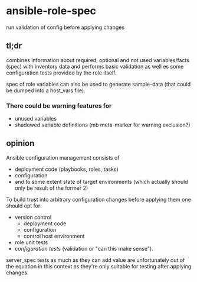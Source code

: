 # ansible-role-spec
run validation of config before applying changes


## tl;dr

combines information about required, optional and not used variables/facts (spec) with inventory data and performs basic validation as well es some configuration tests provided by the role itself.

spec of role variables can also be used to generate sample-data (that could be dumped into a host_vars file).

### There could be warning features for

* unused variables
* shadowed variable definitions (mb meta-marker for warning exclusion?)

## opinion

Ansible configuration management consists of

* deployment code (playbooks, roles, tasks)
* configuration
* and to some extent state of target environments (which actually should only be result of the former 2)

To build trust into arbitrary configuration changes before applying them one should opt for:

* version control
  * deployment code
  * configuration
  * control host environment
* role unit tests
* *configuration tests* (validation or "can this make sense").

server_spec tests as much as they can add value are unfortunately out of the equation in this context as they're only suitable for testing after applying changes.

